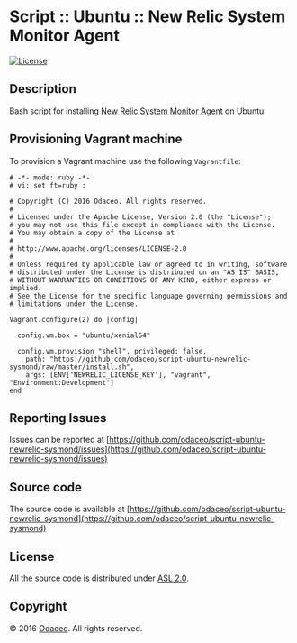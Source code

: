 # Script :: Ubuntu :: New Relic System Monitor Agent

[![License](https://img.shields.io/github/license/odaceo/script-ubuntu-newrelic-sysmond.svg)](LICENSE)

## Description

Bash script for installing [New Relic System Monitor Agent](https://newrelic.com/) on Ubuntu.

## Provisioning Vagrant machine

To provision a Vagrant machine use the following ``Vagrantfile``:

``` shell
# -*- mode: ruby -*-
# vi: set ft=ruby :

# Copyright (C) 2016 Odaceo. All rights reserved.
#
# Licensed under the Apache License, Version 2.0 (the "License");
# you may not use this file except in compliance with the License.
# You may obtain a copy of the License at
#
# http://www.apache.org/licenses/LICENSE-2.0
#
# Unless required by applicable law or agreed to in writing, software
# distributed under the License is distributed on an "AS IS" BASIS,
# WITHOUT WARRANTIES OR CONDITIONS OF ANY KIND, either express or implied.
# See the License for the specific language governing permissions and
# limitations under the License.

Vagrant.configure(2) do |config|

  config.vm.box = "ubuntu/xenial64"

  config.vm.provision "shell", privileged: false, 
    path: "https://github.com/odaceo/script-ubuntu-newrelic-sysmond/raw/master/install.sh",
    args: [ENV['NEWRELIC_LICENSE_KEY'], "vagrant", "Environment:Development"]
end
```

## Reporting Issues

Issues can be reported at [https://github.com/odaceo/script-ubuntu-newrelic-sysmond/issues](https://github.com/odaceo/script-ubuntu-newrelic-sysmond/issues)

## Source code

The source code is available at [https://github.com/odaceo/script-ubuntu-newrelic-sysmond](https://github.com/odaceo/script-ubuntu-newrelic-sysmond)

## License

All the source code is distributed under [ASL 2.0](LICENSE).

## Copyright

© 2016 [Odaceo](http://odaceo.ch). All rights reserved.